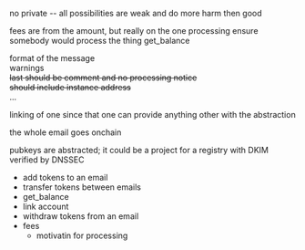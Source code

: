 no private -- all possibilities are weak and do more harm then good

fees are from the amount, but really on the one processing
ensure somebody would process the thing
    get_balance

format of the message \
    warnings \
    ~~last should be comment and no processing notice~~ \
    ~~should include instance address~~ \
    ...

linking of one since that one can provide anything other with the abstraction

the whole email goes onchain

pubkeys are abstracted; it could be a project for a registry with DKIM verified by DNSSEC

* add tokens to an email
* transfer tokens between emails
* get_balance
* link account
* withdraw tokens from an email
* fees
    * motivatin for processing